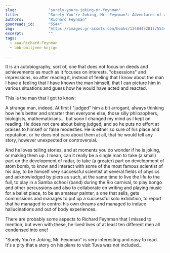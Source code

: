 ```yaml
---
slug:              "surely-youre-joking-mr-feynman"
title:             "Surely You're Joking, Mr. Feynman!: Adventures of a Curious Character"
authors:           "Richard Feynman"
goodreads_id:      "5544"
img:               "https://images.gr-assets.com/books/1348445281l/5544.jpg"
excerpt:           ""
tags:
  - aaa-Richard-Feynman
  - bbb-omiljene-knjige

---
```


It is an autobiography, sort of, one that does not focus on deeds and achievements as much as it focuses on interests, 
"obsessions" and impressions, so after reading it, instead of feeling that I know about the man I have a feeling that I 
have known the man himself, that I can picture him in various situations and guess how he would have acted and reacted.

This is the man that I got to know: 

A strange man, indeed. At first I "judged" him a bit arrogant, always thinking how he's better and smarter then everyone 
else, those silly philosophers, biologists, mathematicians... but soon I changed my mind as I kept on reading. He does 
not care about being judged, and so he puts no effort at praises to himself or false modesties. He is either so sure of 
his place and reputation, or he does not care about them at all, that he would tell any story, however unexpected or 
controversial.

And he loves telling stories, and at moments you do wonder if he is joking, or making them up. I mean, can it really be 
a single man to take (a small) part on the development of radar, to take (a greater) part on development of atom bomb, 
to know and interact with some of the most famous scientist of his day, to be himself very successful scientist at 
several fields of physics and acknowledged by piers as such, at the same time to live the life to the full, to play in 
a Samba school (band) during the Rio carnival, to play bongo and other percussions and also to collaborate on writing 
and playing music for a ballet piece, to be an amateur painter, a one that sells, gets commissions and manages to put 
up a successful solo exhibition, to report that he managed to control his own dreams and managed to induce hallucinations 
and out of body experiences. 

There are probably some aspects to Richard Feynman that I missed to mention, but even with these, he lived lives of at 
least ten different men all condensed into one!

"Surely You're Joking, Mr. Feynman" is very interesting and easy to read. It's a pity that a story on his plans to visit 
Tuva was not included...
